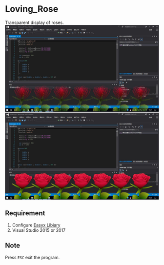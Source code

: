 # Loving_Rose

Transparent display of roses. <br>
![](https://github.com/leeyoshinari/Loving_Rose/blob/master/image/01.jpg)
![](https://github.com/leeyoshinari/Loving_Rose/blob/master/image/02.jpg)

## Requirement

1. Configure [Easyx Libiary](http://www.easyx.cn/Files/downloads/EasyX_2018%E6%98%A5%E5%88%86%E7%89%88.exe)
2. Visual Studio 2015 or 2017

## Note

Press `ESC` exit the program.
